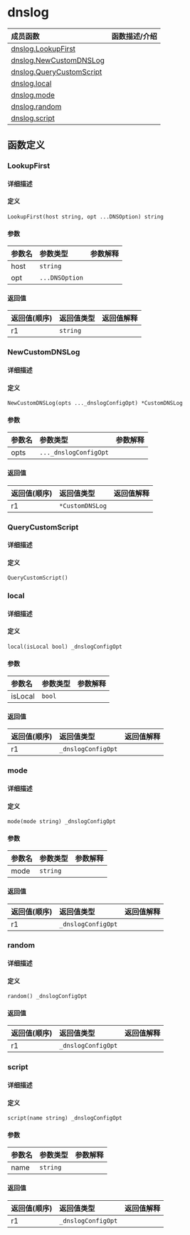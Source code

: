 # dnslog

|成员函数|函数描述/介绍|
|:------|:--------|
| [dnslog.LookupFirst](#lookupfirst) ||
| [dnslog.NewCustomDNSLog](#newcustomdnslog) ||
| [dnslog.QueryCustomScript](#querycustomscript) ||
| [dnslog.local](#local) ||
| [dnslog.mode](#mode) ||
| [dnslog.random](#random) ||
| [dnslog.script](#script) ||


## 函数定义
### LookupFirst

#### 详细描述


#### 定义

`LookupFirst(host string, opt ...DNSOption) string`

#### 参数
|参数名|参数类型|参数解释|
|:-----------|:---------- |:-----------|
| host | `string` |   |
| opt | `...DNSOption` |   |

#### 返回值
|返回值(顺序)|返回值类型|返回值解释|
|:-----------|:---------- |:-----------|
| r1 | `string` |   |


### NewCustomDNSLog

#### 详细描述


#### 定义

`NewCustomDNSLog(opts ..._dnslogConfigOpt) *CustomDNSLog`

#### 参数
|参数名|参数类型|参数解释|
|:-----------|:---------- |:-----------|
| opts | `..._dnslogConfigOpt` |   |

#### 返回值
|返回值(顺序)|返回值类型|返回值解释|
|:-----------|:---------- |:-----------|
| r1 | `*CustomDNSLog` |   |


### QueryCustomScript

#### 详细描述


#### 定义

`QueryCustomScript()`


### local

#### 详细描述


#### 定义

`local(isLocal bool) _dnslogConfigOpt`

#### 参数
|参数名|参数类型|参数解释|
|:-----------|:---------- |:-----------|
| isLocal | `bool` |   |

#### 返回值
|返回值(顺序)|返回值类型|返回值解释|
|:-----------|:---------- |:-----------|
| r1 | `_dnslogConfigOpt` |   |


### mode

#### 详细描述


#### 定义

`mode(mode string) _dnslogConfigOpt`

#### 参数
|参数名|参数类型|参数解释|
|:-----------|:---------- |:-----------|
| mode | `string` |   |

#### 返回值
|返回值(顺序)|返回值类型|返回值解释|
|:-----------|:---------- |:-----------|
| r1 | `_dnslogConfigOpt` |   |


### random

#### 详细描述


#### 定义

`random() _dnslogConfigOpt`

#### 返回值
|返回值(顺序)|返回值类型|返回值解释|
|:-----------|:---------- |:-----------|
| r1 | `_dnslogConfigOpt` |   |


### script

#### 详细描述


#### 定义

`script(name string) _dnslogConfigOpt`

#### 参数
|参数名|参数类型|参数解释|
|:-----------|:---------- |:-----------|
| name | `string` |   |

#### 返回值
|返回值(顺序)|返回值类型|返回值解释|
|:-----------|:---------- |:-----------|
| r1 | `_dnslogConfigOpt` |   |


